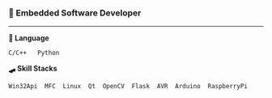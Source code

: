 ### 📳 Embedded Software Developer

---
**💯 Language**

    C/C++   Python


**🛹 Skill Stacks**

    Win32Api  MFC  Linux  Qt  OpenCV  Flask  AVR  Arduino  RaspberryPi	
